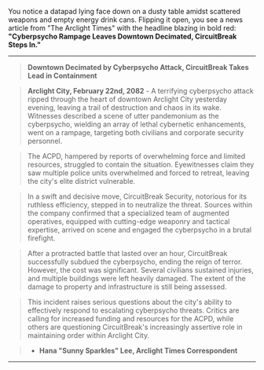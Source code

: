 You notice a datapad lying face down on a dusty table amidst scattered weapons and empty energy drink cans.  Flipping it open, you see a news article from "The Arclight Times" with the headline blazing in bold red: **"Cyberpsycho Rampage Leaves Downtown Decimated, CircuitBreak Steps In."**

---

> **Downtown Decimated by Cyberpsycho Attack, CircuitBreak Takes Lead in Containment**

> **Arclight City, February 22nd, 2082** - A terrifying cyberpsycho attack ripped through the heart of downtown Arclight City yesterday evening, leaving a trail of destruction and chaos in its wake. Witnesses described a scene of utter pandemonium as the cyberpsycho, wielding an array of lethal cybernetic enhancements, went on a rampage, targeting both civilians and corporate security personnel.

> The ACPD, hampered by reports of overwhelming force and limited resources, struggled to contain the situation. Eyewitnesses claim they saw multiple police units overwhelmed and forced to retreat, leaving the city's elite district vulnerable.  

> In a swift and decisive move, CircuitBreak Security, notorious for its ruthless efficiency, stepped in to neutralize the threat. Sources within the company confirmed that a specialized team of augmented operatives, equipped with cutting-edge weaponry and tactical expertise, arrived on scene and engaged the cyberpsycho in a brutal firefight. 

> After a protracted battle that lasted over an hour, CircuitBreak successfully subdued the cyberpsycho, ending the reign of terror.  However, the cost was significant. Several civilians sustained injuries, and multiple buildings were left heavily damaged. The extent of the damage to property and infrastructure is still being assessed.

> This incident raises serious questions about the city's ability to effectively respond to escalating cyberpsycho threats. Critics are calling for increased funding and resources for the ACPD, while others are questioning CircuitBreak's increasingly assertive role in maintaining order within Arclight City. 



> - **Hana "Sunny Sparkles" Lee, Arclight Times Correspondent**

---



